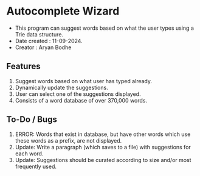 # Autocomplete Wizard
- This program can suggest words based on what the user types using a Trie data structure.
- Date created : 11-09-2024.
- Creator : Aryan Bodhe

## Features 
1. Suggest words based on what user has typed already.
2. Dynamically update the suggestions.
3. User can select one of the suggestions displayed.
4. Consists of a word database of over 370,000 words.

## To-Do / Bugs
1. ERROR: Words that exist in database, but have other words which use these words as a prefix, are not displayed.
2. Update: Write a paragraph (which saves to a file) with suggestions for each word.
3. Update: Suggestions should be curated according to size and/or most frequently used.
